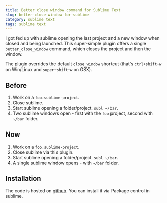 ```yaml
---
title: Better close window command for Sublime Text
slug: better-close-window-for-sublime
category: sublime text
tags: sublime text
---
```


I got fed up with sublime opening the last project and a new window when closed and being launched. This super-simple plugin offers a single `better_close_window` command, which closes the project and then the window.

The plugin overrides the default `close_window` shortcut (that's `ctrl+shift+w` on Win/Linux and `super+shift+w` on OSX).

## Before

1. Work on a `foo.sublime-project`.
2. Close sublime.
3. Start sublime opening a folder/project. `subl ~/bar`.
4. Two sublime windows open - first with the `foo` project, second with `~/bar` folder.

## Now

1. Work on a `foo.sublime-project`.
2. Close sublime via this plugin.
3. Start sublime opening a folder/project. `subl ~/bar`.
4. A single sublime window opens - with `~/bar` folder.

## Installation

The code is hosted on [github](https://github.com/mreq/sublime-better-close-window). You can install it via Package control in sublime.
